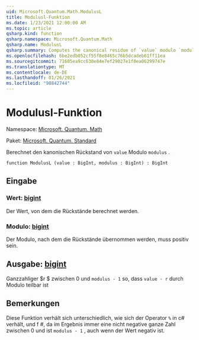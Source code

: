 ```yaml
---
uid: Microsoft.Quantum.Math.ModulusL
title: Modulusl-Funktion
ms.date: 1/23/2021 12:00:00 AM
ms.topic: article
qsharp.kind: function
qsharp.namespace: Microsoft.Quantum.Math
qsharp.name: ModulusL
qsharp.summary: Computes the canonical residue of `value` modulo `modulus`.
ms.openlocfilehash: 6be2edb052cf55f8e8465c76b5dcadeb61ff11ea
ms.sourcegitcommit: 71605ea9cc630e84e7ef29027e1f0ea06299747e
ms.translationtype: MT
ms.contentlocale: de-DE
ms.lasthandoff: 01/26/2021
ms.locfileid: "98842744"
---
```

# <a name="modulusl-function"></a>Modulusl-Funktion

Namespace: [Microsoft. Quantum. Math](xref:Microsoft.Quantum.Math)

Paket: [Microsoft. Quantum. Standard](https://nuget.org/packages/Microsoft.Quantum.Standard)


Berechnet den kanonischen Rückstand von `value` Modulo `modulus` .

```qsharp
function ModulusL (value : BigInt, modulus : BigInt) : BigInt
```


## <a name="input"></a>Eingabe

### <a name="value--bigint"></a>Wert: [bigint](xref:microsoft.quantum.lang-ref.bigint)

Der Wert, von dem die Rückstände berechnet werden.


### <a name="modulus--bigint"></a>Modulo: [bigint](xref:microsoft.quantum.lang-ref.bigint)

Der Modulo, nach dem die Rückstände übernommen werden, muss positiv sein.



## <a name="output--bigint"></a>Ausgabe: [bigint](xref:microsoft.quantum.lang-ref.bigint)

Ganzzahliger $r $ zwischen 0 und `modulus - 1` so, dass `value - r` durch Modulo teilbar ist

## <a name="remarks"></a>Bemerkungen

Diese Funktion verhält sich unterschiedlich, wie sich der Operator `%` in c# verhält, und f #, da im Ergebnis immer eine nicht negative ganze Zahl zwischen 0 und ist `modulus - 1` , auch wenn der Wert negativ ist.